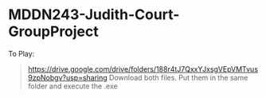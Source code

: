 # MDDN243-Judith-Court-GroupProject

To Play:
> https://drive.google.com/drive/folders/188r4tJ7QxxYJxsgVEpVMTvus9zpNobgv?usp=sharing
> Download both files. Put them in the same folder and execute the .exe
